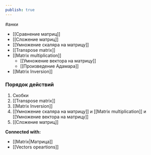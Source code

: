 ```yaml
---
publish: true
---
```

#анки


- [[Сравнение матриц]]
- [[Сложение матриц]]
- [[Умножение скаляра на матрицу]]
- [[Transpose matrix]]
- [[Matrix multiplication]]
	- [[Умножение вектора на матрицу]]
	- [[Произведение Адамара]]
- [[Matrix Inversion]]


### Порядок действий
1. Скобки
2. [[Transpose matrix]]
3. [[Matrix Inversion]]
4. [[Умножение скаляра на матрицу]] и [[Matrix multiplication]] и [[Умножение вектора на матрицу]]
5. [[Сложение матриц]]













**Connected with:**
- [[Matrix|Матрица]]
- [[Vectors opeartions]]


